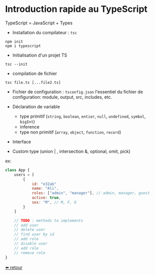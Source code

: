 # Introduction rapide au TypeScript

TypeScript = JavaScript + Types

- Installation du compilateur : `tsc`

```
npm init
npm i typescript
```

- Initialisation d'un projet TS

```
tsc --init
```

- compilation de fichier

```
tsc file.ts [...file2.ts]
```

- Fichier de configuration : `tsconfig.json`
  l'essentiel du fichier de configuration: module, output, src, includes, etc.

- Déclaration de variable
  - type primitif (`string`, `boolean`, `entier`, `null`, `undefined`, `symbol`, `bigInt`)
  - inference
  - type non primitif (`array`, `object`, `function`, `record`)
- Interface
- Custom type (union | , intersection &, optional, omit, pick)

ex:

```js
class App {
	users = [
		{
			id: "e32ab"
			name: "Ali",
			roles: ["admin", "manager"], // admin, manager, guest
			active: true,
			sex: "M", // M, F, O
		}
	]

	// TODO : methods to implements
	// add user
	// delete user
	// find user by id
	// add role
	// disable user
	// add role
	// remove role
}
```

[⬅️ retour](https://rblmdst.github.io/angular-training-gdg-lome/day-1)
